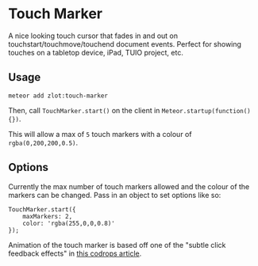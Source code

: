 # Touch Marker

A nice looking touch cursor that fades in and out on touchstart/touchmove/touchend document events. Perfect for showing 
touches on a tabletop device, iPad, TUIO project, etc.

## Usage

`meteor add zlot:touch-marker`

Then, call `TouchMarker.start()` on the client in `Meteor.startup(function(){})`. 

This will allow a max of `5` touch markers with a colour of `rgba(0,200,200,0.5)`.

## Options
Currently the max number of touch markers allowed and the colour of the markers can be changed.
Pass in an object to set options like so:

```
TouchMarker.start({
    maxMarkers: 2,
    color: 'rgba(255,0,0,0.8)'
});
```

Animation of the touch marker is based off one of the "subtle click feedback effects" in [this codrops article](http://tympanus.net/codrops/2015/02/11/subtle-click-feedback-effects/).
